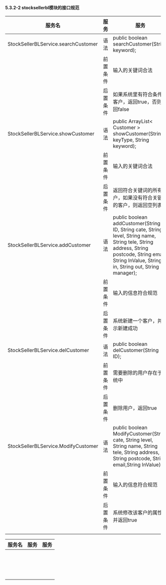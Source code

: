 #### 5.3.2-2 stocksellerbl模块的接口规范

| 服务名                                 | 服务   | 服务                                       |
| ----------------------------------- | ---- | ---------------------------------------- |
| StockSellerBLService.searchCustomer | 语法   | public boolean searchCustomer(String keyword); |
|                                     | 前置条件 | 输入的关键词合法                                 |
|                                     | 后置条件 | 如果系统里有符合条件的客户，返回true，否则返回false           |
| StockSellerBLService.showCustomer   | 语法   | public ArrayList< Customer > showCustomer(String keyType, String keyword); |
|                                     | 前置条件 | 输入的关键词合法                                 |
|                                     | 后置条件 | 返回符合关键词的所有客户，如果没有符合关键词的客户，则返回空列表         |
| StockSellerBLService.addCustomer    | 语法   | public boolean addCustomer(String ID, String cate, String level, String name, String tele, String address, String postcode, String email, String InValue, String in, String out, String manager); |
|                                     | 前置条件 | 输入的信息符合规范                                |
|                                     | 后置条件 | 系统新建一个客户，并提示新建成功                         |
| StockSellerBLService.delCustomer    | 语法   | public boolean delCustomer(String ID);   |
|                                     | 前置条件 | 需要删除的用户存在于系统中                            |
|                                     | 后置条件 | 删除用户，返回true                              |
| StockSellerBLService.ModifyCustomer | 语法   | public boolean ModifyCustomer(String cate, String level, String name, String tele, String address, String postcode, String email,String InValue); |
|                                     | 前置条件 | 输入的信息符合规范                                |
|                                     | 后置条件 | 系统修改该客户的属性，并返回true                       |
|                                     |      |                                          |



| 服务名  | 服务   | 服务   |
| ---- | ---- | ---- |
|      |      |      |
|      |      |      |
|      |      |      |
|      |      |      |
|      |      |      |
|      |      |      |
|      |      |      |
|      |      |      |
|      |      |      |
|      |      |      |
|      |      |      |
|      |      |      |
|      |      |      |
|      |      |      |
|      |      |      |
|      |      |      |